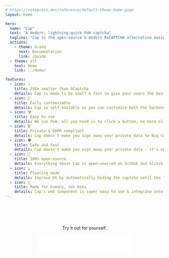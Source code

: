 ```yaml
---
# https://vitepress.dev/reference/default-theme-home-page
layout: home

hero:
  name: "Cap"
  text: "A modern, lightning-quick PoW captcha"
  tagline: "Cap is the open-source & modern ReCAPTCHA alternative designed for speed. Lightweight, powerful, private and secure."
  actions:
    - theme: brand
      text: Documentation
      link: /guide
  - theme: alt
    text: Demo
    link: ../demo/

features:
  - icon: ⚡️
    title: 250x smaller than hCaptcha
    details: Cap is made to be small & fast to give your users the best experience possible.
  - icon: 🌈
    title: Fully customizable
    details: Cap is self-hostable so you can customize both the backend & frontend.
  - icon: 🛠️
    title: Easy to use
    details: We use PoW, all you need is to click a button, no more clicking traffic signs.
  - icon: 🔒️
    title: Private & GDPR compliant
    details: Cap doesn't make you sign away your private data to Big Corp.
  - icon: 🛡️
    title: Safe and fast
    details: Cap doesn't make you sign away your private data - it's open-source, secure and fast.
  - icon: 🌳
    title: 100% open-source
    details: Everything about Cap is open-sourced on Github and Glitch for you to check out.
  - icon: ☁️
    title: Floating mode
    details: Improve UX by automatically hiding the captcha until the form is submitted.
  - icon: 🧑
    title: Made for humans, not bots 
    details: Cap's web component is super easy to use & integrate into your website.
---
```


<div style="margin-top: 70px;display: flex;align-items: center;justify-content: center;margin-bottom: 20px;flex-direction: column;">
<p>Try it out for yourself.</p>
    <div style="width: 300px;height: 60px;background-color: white;"></div>
</div>
